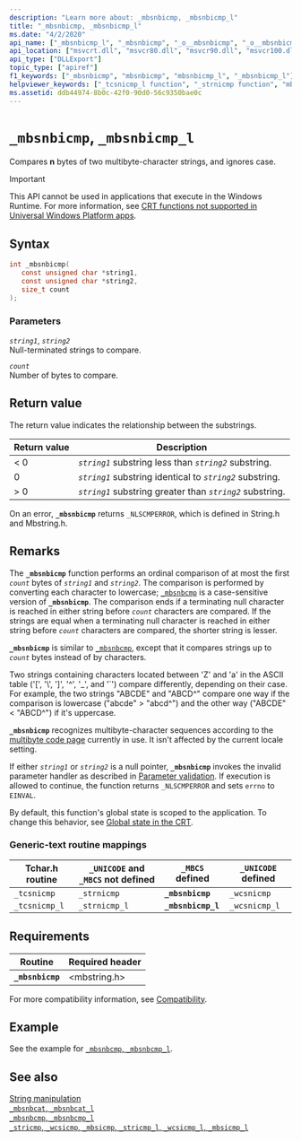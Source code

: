 ```yaml
---
description: "Learn more about: _mbsnbicmp, _mbsnbicmp_l"
title: "_mbsnbicmp, _mbsnbicmp_l"
ms.date: "4/2/2020"
api_name: ["_mbsnbicmp_l", "_mbsnbicmp", "_o__mbsnbicmp", "_o__mbsnbicmp_l"]
api_location: ["msvcrt.dll", "msvcr80.dll", "msvcr90.dll", "msvcr100.dll", "msvcr100_clr0400.dll", "msvcr110.dll", "msvcr110_clr0400.dll", "msvcr120.dll", "msvcr120_clr0400.dll", "ucrtbase.dll", "api-ms-win-crt-multibyte-l1-1-0.dll"]
api_type: ["DLLExport"]
topic_type: ["apiref"]
f1_keywords: ["_mbsnbicmp", "mbsnbicmp", "mbsnbicmp_l", "_mbsnbicmp_l"]
helpviewer_keywords: ["_tcsnicmp_l function", "_strnicmp function", "mbsnbicmp_l function", "_wcsnicmp_l function", "_mbsnbicmp function", "_mbsnbicmp_l function", "_tcsnicmp function", "_strnicmp_l function", "mbsnbicmp function", "_wcsnicmp function"]
ms.assetid: ddb44974-8b0c-42f0-90d0-56c9350bae0c
---
```

# `_mbsnbicmp`, `_mbsnbicmp_l`

Compares **n** bytes of two multibyte-character strings, and ignores case.

> [!IMPORTANT]
> This API cannot be used in applications that execute in the Windows Runtime. For more information, see [CRT functions not supported in Universal Windows Platform apps](../../cppcx/crt-functions-not-supported-in-universal-windows-platform-apps.md).

## Syntax

```C
int _mbsnbicmp(
   const unsigned char *string1,
   const unsigned char *string2,
   size_t count
);
```

### Parameters

*`string1`*, *`string2`*\
Null-terminated strings to compare.

*`count`*\
Number of bytes to compare.

## Return value

The return value indicates the relationship between the substrings.

| Return value | Description |
|---|---|
| < 0 | *`string1`* substring less than *`string2`* substring. |
| 0 | *`string1`* substring identical to *`string2`* substring. |
| > 0 | *`string1`* substring greater than *`string2`* substring. |

On an error, **`_mbsnbicmp`** returns `_NLSCMPERROR`, which is defined in String.h and Mbstring.h.

## Remarks

The **`_mbsnbicmp`** function performs an ordinal comparison of at most the first *`count`* bytes of *`string1`* and *`string2`*. The comparison is performed by converting each character to lowercase; [`_mbsnbcmp`](mbsnbcmp-mbsnbcmp-l.md) is a case-sensitive version of **`_mbsnbicmp`**. The comparison ends if a terminating null character is reached in either string before *`count`* characters are compared. If the strings are equal when a terminating null character is reached in either string before *`count`* characters are compared, the shorter string is lesser.

**`_mbsnbicmp`**  is similar to [`_mbsnbcmp`](mbsnbcmp-mbsnbcmp-l.md), except that it compares strings up to *`count`* bytes instead of by characters.

Two strings containing characters located between 'Z' and 'a' in the ASCII table ('[', '\\', ']', '^', '_', and '\`') compare differently, depending on their case. For example, the two strings "ABCDE" and "ABCD^" compare one way if the comparison is lowercase ("abcde" > "abcd^") and the other way ("ABCDE" < "ABCD^") if it's uppercase.

**`_mbsnbicmp`** recognizes multibyte-character sequences according to the [multibyte code page](../code-pages.md) currently in use. It isn't affected by the current locale setting.

If either *`string1`* or *`string2`* is a null pointer, **`_mbsnbicmp`** invokes the invalid parameter handler as described in [Parameter validation](../parameter-validation.md). If execution is allowed to continue, the function returns `_NLSCMPERROR` and sets `errno` to `EINVAL`.

By default, this function's global state is scoped to the application. To change this behavior, see [Global state in the CRT](../global-state.md).

### Generic-text routine mappings

| Tchar.h routine | `_UNICODE` and `_MBCS` not defined | `_MBCS` defined | `_UNICODE` defined |
|---|---|---|---|
| `_tcsnicmp` | `_strnicmp` | **`_mbsnbicmp`** | `_wcsnicmp` |
| `_tcsnicmp_l` | `_strnicmp_l` | **`_mbsnbicmp_l`** | `_wcsnicmp_l` |

## Requirements

| Routine | Required header |
|---|---|
| **`_mbsnbicmp`** | \<mbstring.h> |

For more compatibility information, see [Compatibility](../compatibility.md).

## Example

See the example for [`_mbsnbcmp`, `_mbsnbcmp_l`](mbsnbcmp-mbsnbcmp-l.md).

## See also

[String manipulation](../string-manipulation-crt.md)\
[`_mbsnbcat`, `_mbsnbcat_l`](mbsnbcat-mbsnbcat-l.md)\
[`_mbsnbcmp`, `_mbsnbcmp_l`](mbsnbcmp-mbsnbcmp-l.md)\
[`_stricmp`, `_wcsicmp`, `_mbsicmp`, `_stricmp_l`, `_wcsicmp_l`, `_mbsicmp_l`](stricmp-wcsicmp-mbsicmp-stricmp-l-wcsicmp-l-mbsicmp-l.md)

